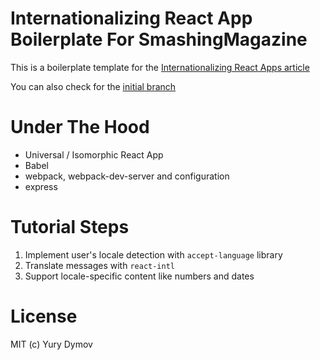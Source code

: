 # Internationalizing React App Boilerplate For SmashingMagazine
This is a boilerplate template for the [Internationalizing React Apps article](https://www.smashingmagazine.com/2017/01/internationalizing-react-apps/)

You can also check for the [initial branch](https://github.com/yury-dymov/smashing-react-i18n/)

# Under The Hood

* Universal / Isomorphic React App
* Babel
* webpack, webpack-dev-server and configuration
* express

# Tutorial Steps

1. Implement user's locale detection with `accept-language` library
2. Translate messages with `react-intl`
3. Support locale-specific content like numbers and dates

# License
MIT (c) Yury Dymov

